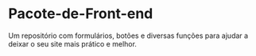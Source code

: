 # Pacote-de-Front-end
Um repositório com formulários, botões e diversas funções para ajudar a deixar o seu site mais prático e melhor.
